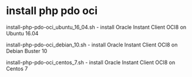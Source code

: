 # install php pdo oci

install-php-pdo-oci_ubuntu_16_04.sh - install Oracle Instant Client OCI8 on Ubuntu 16.04

install-php-pdo-oci_debian_10.sh - install Oracle Instant Client OCI8 on Debian Buster 10

install-php-pdo-oci_centos_7.sh - install Oracle Instant Client OCI8 on Centos 7
